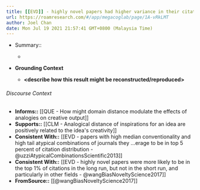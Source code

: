```yaml
---
title: [[EVD]] - highly novel papers had higher variance in their citation outcomes over a 15-year window, biased towards the higher impact tail of the distribution - [[@wangBiasNoveltyScience2017]]
url: https://roamresearch.com/#/app/megacoglab/page/1A-vRkLMT
author: Joel Chan
date: Mon Jul 19 2021 21:57:41 GMT+0800 (Malaysia Time)
---
```


- Summary::

    - __<summarize the result in a bit more detail here>__
- **Grounding Context**

    - __<describe how this result might be reconstructed/reproduced>__

###### Discourse Context

- **Informs::** [[QUE - How might domain distance modulate the effects of analogies on creative output]]
- **Supports::** [[CLM - Analogical distance of inspirations for an idea are positively related to the idea's creativity]]
- **Consistent With::** [[EVD - papers with high median conventionality and high tail atypical combinations of journals they ...erage to be in top 5 percent of citation distribution - @uzziAtypicalCombinationsScientific2013]]
- **Consistent With::** [[EVD - highly novel papers were more likely to be in the top 1% of citations in the long run, but not in the short run, and particularly in other fields - @wangBiasNoveltyScience2017]]
- **FromSource::** [[@wangBiasNoveltyScience2017]]
